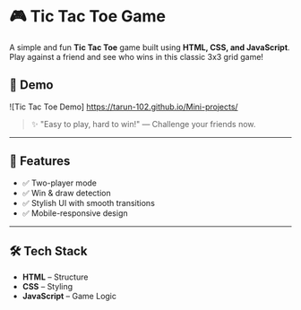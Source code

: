 # 🎮 Tic Tac Toe Game

A simple and fun **Tic Tac Toe** game built using **HTML, CSS, and JavaScript**. Play against a friend and see who wins in this classic 3x3 grid game!

## 📸 Demo

![Tic Tac Toe Demo]  https://tarun-102.github.io/Mini-projects/

> ✨ "Easy to play, hard to win!" — Challenge your friends now.

---

## 🚀 Features

- ✅ Two-player mode
- ✅ Win & draw detection
- ✅ Stylish UI with smooth transitions
- ✅ Mobile-responsive design

---

## 🛠️ Tech Stack

- **HTML** – Structure
- **CSS** – Styling
- **JavaScript** – Game Logic



